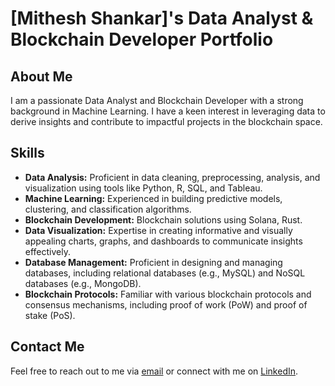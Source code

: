# [Mithesh Shankar]'s Data Analyst & Blockchain Developer Portfolio

## About Me

I am a passionate Data Analyst and Blockchain Developer with a strong background in Machine Learning. I have a keen interest in leveraging data to derive insights and contribute to impactful projects in the blockchain space.

## Skills

- **Data Analysis:** Proficient in data cleaning, preprocessing, analysis, and visualization using tools like Python, R, SQL, and Tableau.
- **Machine Learning:** Experienced in building predictive models, clustering, and classification algorithms.
- **Blockchain Development:** Blockchain solutions using Solana, Rust.
- **Data Visualization:** Expertise in creating informative and visually appealing charts, graphs, and dashboards to communicate insights effectively.
- **Database Management:** Proficient in designing and managing databases, including relational databases (e.g., MySQL) and NoSQL databases (e.g., MongoDB).
- **Blockchain Protocols:** Familiar with various blockchain protocols and consensus mechanisms, including proof of work (PoW) and proof of stake (PoS).


## Contact Me

Feel free to reach out to me via [email](mitheshshankar2020@gmail.com) or connect with me on [LinkedIn](www.linkedin.com/in/mitheshshankar).

